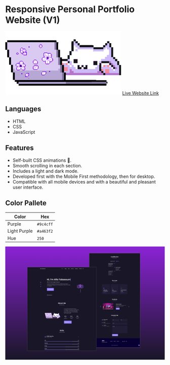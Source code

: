# Responsive Personal Portfolio Website (V1)
<centre>![icon](/assets/img/cat-pp.gif)</centre>
[Live Website Link](https://)

## Languages
- HTML
- CSS
- JavaScript

## Features
- Self-built CSS animations 🌸.
- Smooth scrolling in each section.
- Includes a light and dark mode.
- Developed first with the Mobile First methodology, then for desktop.
- Compatible with all mobile devices and with a beautiful and pleasant user interface.

## Color Pallete

| Color          | Hex       |
| -------------- | --------- |
| Purple         | `#9c4cff` |
| Light Purple   | `#a463f2` |
| Hue            | `250`     |

![preview img](/preview.png)
